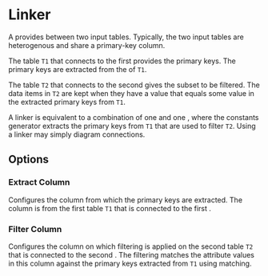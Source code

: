 # Linker

A <node-type type="linker"/> provides <page-link link="/dataflow/linking" text="linking"/> between two input tables.
Typically, the two input tables are heterogenous and share a primary-key column.

The table `T1` that connects to the first <port-type type="input"/> provides the primary keys.
The primary keys are extracted from the <ui-prop prop="extract-column"/> of `T1`.

The table `T2` that connects to the second <port-type type="input"/> gives the subset to be filtered.
The data items in `T2` are kept when they have a <ui-prop prop="filter-column"/> value that equals some value in the extracted primary keys from `T1`.

A linker is equivalent to a combination of one <node-type type="constants-generator"/> and one <node-type type="attribute-filter"/>,
where the constants generator extracts the primary keys from `T1` that are used to filter `T2`.
Using a linker may simply diagram connections.

## Options
### Extract Column
Configures the column from which the primary keys are extracted.
The column is from the first table `T1` that is connected to the first <port-type type="input"/>.

### Filter Column
Configures the column on which filtering is applied on the second table `T2` that is connected to the second <port-type type="input"/>.
The filtering matches the attribute values in this column against the primary keys extracted from `T1` using <ui-value text="Full String"/> matching.

